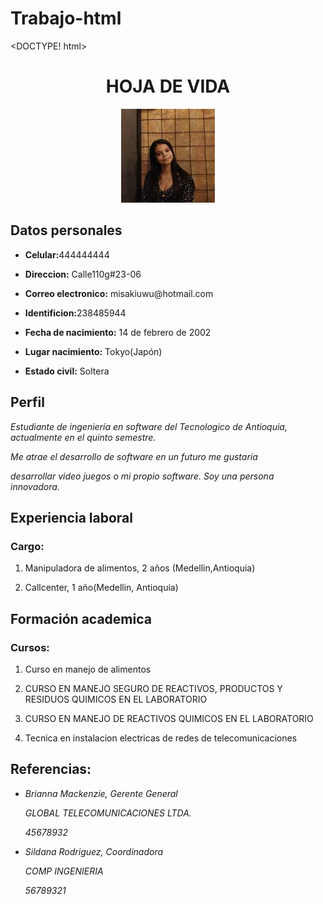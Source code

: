 # Trabajo-html
<DOCTYPE! html>
<html>
    <head>
	<title> HOJA DE VIDA </title>
	</head>
	    <body>
	     <p><div align="center"><h1>HOJA DE VIDA</h1></div>
	     </p>
	     <div align="center"><img src="foto.jpg" alt="Imagen" /></div> 
         <p> <h2> Datos personales </h2> </p>
	     <ul>
	      <li><p><strong>Celular:</strong>444444444</p></li>
	      <li><p><strong>Direccion:</strong> Calle110g#23-06</p></li>
	      <li><p><strong>Correo electronico:</strong> misakiuwu@hotmail.com</p></li>
          <li><p><strong>Identificion:</strong>238485944 </p></li>
	      <li><p><strong>Fecha de nacimiento:</strong>  14 de febrero de 2002</p></li>
	      <li><p><strong>Lugar nacimiento:</strong> Tokyo(Japón)</p></li>
	      <li><p><strong>Estado civil:</strong>  Soltera</p></li>
	      </ul>
	       <h2>Perfil </h2>
	       <em>Estudiante de ingeniería en software del Tecnologico de Antioquia,
	       actualmente en el quinto semestre. <p> Me atrae el desarrollo de software en un futuro me gustaría</p> 
	       desarrollar video juegos o mi propio software. Soy una persona innovadora.</em>
	       <p><h2>Experiencia laboral</h2></p>
	       <p><strong><h3>Cargo:</h3></strong>
	       <ol> <li>Manipuladora de alimentos, 2 años (Medellin,Antioquia)</p></li>
	       <li>Callcenter, 1 año(Medellin, Antioquia)</li>
	       </ol>
	       <p><h2>Formación academica</h2></p>
	       <p><strong><h3>Cursos: </h3></strong>
	       <ol>
	       <li>Curso en manejo de alimentos</p></li>
	       <li>CURSO EN MANEJO SEGURO DE REACTIVOS, PRODUCTOS Y RESIDUOS QUIMICOS EN EL LABORATORIO</p></li>
	       <li>CURSO EN MANEJO DE REACTIVOS QUIMICOS EN EL LABORATORIO</p></li>
	       <li>Tecnica en instalacion electricas de redes de telecomunicaciones</p></li>
	       </ol>
		   <p><h2>Referencias:</h2></p>
		   <ul>
		   <li><em><p>Brianna Mackenzie, Gerente General</p><em>
		   <p>GLOBAL TELECOMUNICACIONES LTDA.</p>
		   <p>45678932</p></li>
		   <li><em><p>Sildana Rodriguez, Coordinadora</p><em>
		   <p>COMP INGENIERIA</p>
		   <p>56789321</p></li>
		   </ul>
	    </body>
</html>
